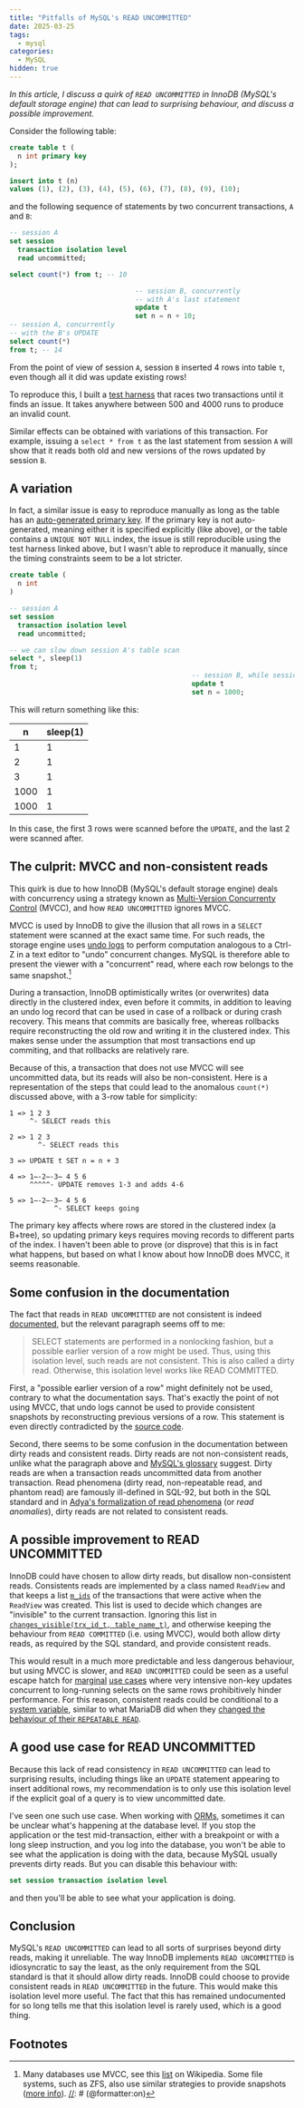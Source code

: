 ```yaml
---
title: "Pitfalls of MySQL's READ UNCOMMITTED"
date: 2025-03-25
tags:
  - mysql
categories:
  - MySQL
hidden: true
---
```


_In this article, I discuss a quirk of `READ UNCOMMITTED` in InnoDB (MySQL's default storage engine) that can lead to surprising behaviour,
and discuss a possible improvement._

Consider the following table:

[//]: # (@formatter:off)
```sql
create table t (
  n int primary key
);

insert into t (n)
values (1), (2), (3), (4), (5), (6), (7), (8), (9), (10);
```
[//]: # (@formatter:on)

and the following sequence of statements by two concurrent transactions, `A` and `B`:

[//]: # (@formatter:off)
```sql
-- session A
set session
  transaction isolation level
  read uncommitted;

select count(*) from t; -- 10

                               -- session B, concurrently
                               -- with A's last statement
                               update t
                               set n = n + 10;
-- session A, concurrently
-- with the B's UPDATE
select count(*)
from t; -- 14
```
[//]: # (@formatter:on)

From the point of view of session `A`, session `B` inserted 4 rows into table `t`, even though all it did was update existing rows!

To reproduce this, I built a [test harness](https://github.com/LeMikaelF/mysql-non-consistent-read-test) that races two transactions until
it finds an issue. It takes anywhere between 500 and 4000 runs to produce an invalid count.

Similar effects can be obtained with variations of this transaction. For example, issuing a `select * from t` as the last statement from
session `A` will show that it reads both old and new versions of the rows updated by session `B`.

## A variation

In fact, a similar issue is easy to reproduce manually as long as the table has
an [auto-generated primary key](https://dev.mysql.com/doc/refman/8.4/en/innodb-index-types.html). If the primary key is not
auto-generated, meaning either it is specified explicitly (like above), or the table contains a `UNIQUE NOT NULL` index, the issue is still
reproducible using the test harness linked above, but I wasn't able to reproduce it manually, since the timing constraints seem to be a lot
stricter.

[//]: # (@formatter:off)
```sql
create table (
  n int
)

-- session A
set session
  transaction isolation level
  read uncommitted;

-- we can slow down session A's table scan
select *, sleep(1)
from t;
                                             -- session B, while session A is working
                                             update t
                                             set n = 1000;
```
[//]: # (@formatter:on)

This will return something like this:

| n    | sleep(1) |
|------|----------|
| 1    | 1        |
| 2    | 1        |
| 3    | 1        |
| 1000 | 1        |
| 1000 | 1        |

In this case, the first 3 rows were scanned before the `UPDATE`, and the last 2 were scanned after.

## The culprit: MVCC and non-consistent reads

This quirk is due to how InnoDB (MySQL's default storage engine) deals with concurrency using a strategy known
as [Multi-Version Concurrenty Control](https://web.archive.org/web/20150621224732/http://dev.mysql.com/doc/refman/5.5/en/innodb-multi-versioning.html)
(MVCC), and how `READ UNCOMMITTED` ignores MVCC.

MVCC is used by InnoDB to give the illusion that all rows in a `SELECT` statement were scanned at the exact same time. For such reads, the
storage engine uses [undo logs](https://dev.mysql.com/doc/refman/8.4/en/innodb-undo-logs.html) to perform computation analogous to a Ctrl-Z
in a text editor to "undo" concurrent changes. MySQL is therefore able to present the viewer with a "concurrent" read, where each row
belongs to the same snapshot.[^1]

During a transaction, InnoDB optimistically writes (or overwrites) data directly in the clustered index, even before it commits, in addition
to leaving an undo log record that can be used in case of a rollback or during crash recovery. This means that commits are basically free,
whereas rollbacks require reconstructing the old row and writing it in the clustered index. This makes sense under the assumption that most
transactions end up commiting, and that rollbacks are relatively rare.

Because of this, a transaction that does not use MVCC will see uncommitted data, but its reads will also be non-consistent. Here is a
representation of the steps that could lead to the anomalous `count(*)` discussed above, with a 3-row table for simplicity:

```text
1 => 1 2 3
     ^- SELECT reads this
     
2 => 1 2 3
       ^- SELECT reads this

3 => UPDATE t SET n = n + 3
      
4 => 1̶-2̶-3̶ 4 5 6
     ^^^^^- UPDATE removes 1-3 and adds 4-6

5 => 1̶-2̶-3̶ 4 5 6
           ^- SELECT keeps going
```

The primary key affects where rows are stored in the clustered index (a B+tree), so updating primary keys requires moving records to
different parts of the index. I haven't been able to prove (or disprove) that this is in fact what happens, but based on what I know about
how InnoDB does MVCC, it seems reasonable.

## Some confusion in the documentation

The fact that reads in `READ UNCOMMITTED` are not consistent is
indeed [documented](https://dev.mysql.com/doc/refman/8.4/en/innodb-transaction-isolation-levels.html#isolevel_read-uncommitted), but the
relevant paragraph seems off to me:

> SELECT statements are performed in a nonlocking fashion, but a possible earlier version of a row might be used. Thus, using this isolation
> level, such reads are not consistent. This is also called a dirty read. Otherwise, this isolation level works like READ COMMITTED.

First, a "possible earlier version of a row" might definitely not be used, contrary to what the documentation says. That's exactly the point
of not using MVCC, that undo logs cannot
be used to provide consistent snapshots by reconstructing previous versions of a row. This statement is even directly contradicted by
the [source code](https://github.com/mysql/mysql-server/blob/trunk/storage/innobase/include/trx0trx.h#L678).

Second, there seems to be some confusion in the documentation between dirty reads and consistent reads. Dirty reads are not non-consistent
reads, unlike what the paragraph above and [MySQL's glossary](https://dev.mysql.com/doc/refman/8.4/en/glossary.html#glos_dirty_read)
suggest. Dirty reads are when a transaction reads uncommitted data from another transaction. Read phenomena (dirty read, non-repeatable
read, and phantom read) are famously ill-defined in SQL-92, but both in the SQL standard and
in [Adya's formalization of read phenomena](https://pmg.csail.mit.edu/papers/icde00.pdf) (or _read anomalies_), dirty reads are not related
to consistent reads.

## A possible improvement to READ UNCOMMITTED

InnoDB could have chosen to allow dirty reads, but disallow non-consistent reads. Consistents reads are implemented by a class named
`ReadView` and that keeps a list [`m_ids`](https://github.com/mysql/mysql-server/blob/trunk/storage/innobase/include/read0types.h#L297) of
the transactions that were active when the `ReadView` was created. This list is used to decide which changes are "invisible" to the current
transaction. Ignoring this list in [
`changes_visible(trx_id_t, table_name_t)`](https://github.com/mysql/mysql-server/blob/trunk/storage/innobase/include/read0types.h#L297), and
otherwise keeping the behaviour from `READ COMMITTED` (i.e. using MVCC), would both allow dirty reads, as required by the SQL standard,
and provide consistent reads.

This would result in a much more predictable and less dangerous behaviour, but using MVCC is slower, and `READ UNCOMMITTED` could be seen as
a useful escape hatch
for [marginal](https://www.percona.com/blog/innodbs-multi-versioning-handling-can-be-achilles-heel/) [use cases](https://www.percona.com/blog/mysql-performance-implications-of-innodb-isolation-modes/)
where very intensive non-key updates concurrent to long-running selects on the same rows prohibitively hinder performance. For this reason, 
consistent
reads could be conditional to a [system variable](https://dev.mysql.com/doc/refman/8.4/en/using-system-variables.html), similar to what
MariaDB did when
they [changed the behaviour of their
`REPEATABLE READ`](https://mariadb.com/resources/blog/isolation-level-violation-testing-and-debugging-in-mariadb/).

## A good use case for READ UNCOMMITTED

Because this lack of read consistency in `READ UNCOMMITTED` can lead to surprising results, including things like an `UPDATE` statement
appearing to insert additional rows, my recommendation is to only use this isolation level if the explicit goal of a query is to view
uncommitted date.

I've seen one such use case. When working with [ORMs](https://en.wikipedia.org/wiki/Object%E2%80%93relational_mapping), sometimes it can be
unclear what's happening at the database level. If you stop the application or the test mid-transaction, either with a breakpoint or with a
long sleep instruction, and you log into the database, you won't be able to see what the application is doing with the data, because MySQL
usually prevents dirty reads. But you can disable this behaviour with:

```sql
set session transaction isolation level
```

and then you'll be able to see what your application is doing.

## Conclusion

MySQL's `READ UNCOMMITTED` can lead to all sorts of surprises beyond dirty reads, making it unreliable. The way InnoDB implements
`READ UNCOMMITTED` is idiosyncratic to say the least, as the only requirement from the SQL standard is that it should allow dirty reads.
InnoDB could choose to provide consistent reads in `READ UNCOMMITTED` in the future. This would make this isolation level more useful. The
fact that this has remained undocumented for so long tells me that this isolation level is rarely used, which is a good thing.

## Footnotes

[//]: # (@formatter:off)
[^1]: Many databases use MVCC, see this [list](https://en.wikipedia.org/wiki/List_of_databases_using_MVCC) on Wikipedia. Some file systems, such as ZFS, also use similar strategies to provide snapshots ([more info](https://www.open-e.com/blog/how-do-zfs-snapshots-really-work/)). 
[//]: # (@formatter:on)
